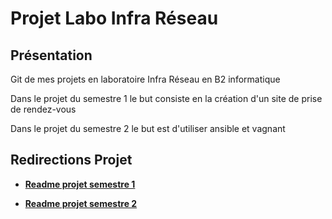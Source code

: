 # Projet Labo Infra Réseau

## Présentation

Git de mes projets en laboratoire Infra Réseau en B2 informatique

Dans le projet du semestre 1 le but consiste en la création d'un site de prise de rendez-vous

Dans le projet du semestre 2 le but est d'utiliser ansible et vagnant

## Redirections Projet

- **[Readme projet semestre 1](./Projet-semestre1/Readme.md)**

- **[Readme projet semestre 2](./Projet-semestre2/Readme.md)**